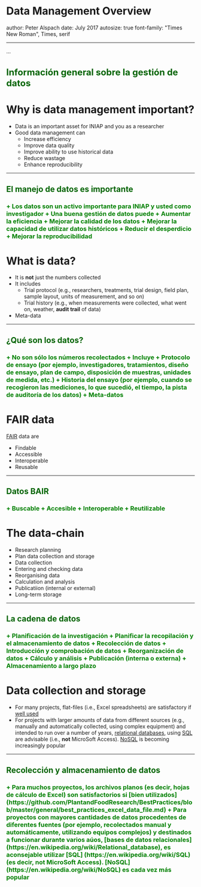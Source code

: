 Data Management Overview
========================================================
author: Peter Alspach
date: July 2017
autosize: true
font-family: "Times New Roman", Times, serif

***
...
<h3 style="color: darkgreen; font-size: 1.7em;" markdown="1">
Informaci&#x00F3;n general sobre la gesti&#x00F3;n de datos

Why is data management important?
========================================================

* Data is an important asset for INIAP and you as a researcher
* Good data management can
    + Increase efficiency
    + Improve data quality
    + Improve ability to use historical data
    + Reduce wastage
    + Enhance reproducibility
    
***
<h3 style="color: darkgreen; font-size: 1.5em" markdown="1">
El manejo de datos es importante
<h3 style="color: green;" markdown="1">
+ Los datos son un activo importante para INIAP y usted como investigador
+ Una buena gesti&#x00F3;n de datos puede
    + Aumentar la eficiencia
    + Mejorar la calidad de los datos
    + Mejorar la capacidad de utilizar datos hist&#x00F3;ricos
    + Reducir el desperdicio
    + Mejorar la reproducibilidad

What is data?
========================================================

* It is __not__ just the numbers collected
* It includes
    + Trial protocol (e.g., researchers, treatments, trial design, field plan, sample layout, units of measurement, and so on)
    + Trial history (e.g., when measurements were collected, what went on, weather, __audit trail__ of data)
* Meta-data

***
<h3 style="color: darkgreen; font-size: 1.5em" markdown="1">
&#191;Qu&#233; son los datos?
<h3 style="color: green;" markdown="1">
+ No son s&#243;lo los n&#250;meros recolectados
+ Incluye
    + Protocolo de ensayo (por ejemplo, investigadores, tratamientos, dise&#241;o de ensayo, plan de campo, disposici&#243;n de muestras, unidades de medida, etc.)
    + Historia del ensayo (por ejemplo, cuando se recogieron las mediciones, lo que sucedi&#243;, el tiempo, la pista de auditor&#237;a de los datos)
+ Meta-datos

FAIR data
========================================================

[FAIR](https://www.nature.com/articles/sdata201618) data are

* Findable
* Accessible
* Interoperable
* Reusable

***
<h3 style="color: darkgreen; font-size: 1.5em" markdown="1">
Datos BAIR
<h3 style="color: green;" markdown="1">
+ Buscable
+ Accesible
+ Interoperable
+ Reutilizable

The data-chain
========================================================

* Research planning
* Plan data collection and storage
* Data collection
* Entering and checking data
* Reorganising data
* Calculation and analysis
* Publicatiion (internal or external)
* Long-term storage

***
<h3 style="color: darkgreen; font-size: 1.5em" markdown="1">
La cadena de datos
<h3 style="color: green;" markdown="1">
+ Planificaci&#243;n de la investigaci&#243;n
+ Planificar la recopilaci&#243;n y el almacenamiento de datos
+ Recolecci&#243;n de datos
+ Introducci&#243;n y comprobaci&#243;n de datos
+ Reorganizaci&#243;n de datos
+ C&#225;lculo y an&#225;lisis
+ Publicaci&#243;n (interna o externa)
+ Almacenamiento a largo plazo

Data collection and storage
========================================================

* For many projects, flat-files (i.e., Excel spreadsheets) are satisfactory if [well used](https://github.com/PlantandFoodResearch/BestPractices/blob/master/general/best_practices_excel_data_file.md)
* For projects with larger amounts of data from different sources (e.g., manually and automatically collected, using complex equipment) and intended to run over a number of years, [relational databases](https://en.wikipedia.org/wiki/Relational_database), using [SQL](https://en.wikipedia.org/wiki/SQL) are advisable (i.e., __not__ MicroSoft Access).  [NoSQL](https://en.wikipedia.org/wiki/NoSQL) is becoming increasingly popular

***
<h3 style="color: darkgreen; font-size: 1.5em" markdown="1">
Recolecci&#243;n y almacenamiento de datos
<h3 style="color: green;" markdown="1">
+ Para muchos proyectos, los archivos planos (es decir, hojas de c&#225;lculo de Excel) son satisfactorios si [bien utilizados](https://github.com/PlantandFoodResearch/BestPractices/blob/master/general/best_practices_excel_data_file.md)
+ Para proyectos con mayores cantidades de datos procedentes de diferentes fuentes (por ejemplo, recolectados manual y autom&#225;ticamente, utilizando equipos complejos) y destinados a funcionar durante varios a&#250;os, [bases de datos relacionales](https://en.wikipedia.org/wiki/Relational_database),  es aconsejable utilizar [SQL] (https://en.wikipedia.org/wiki/SQL) (es decir, not MicroSoft Access).  [NoSQL](https://en.wikipedia.org/wiki/NoSQL) es cada vez m&#225;s popular
